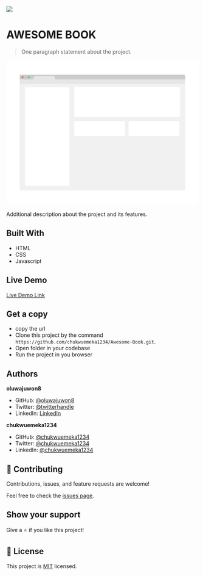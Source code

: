 ![](https://img.shields.io/badge/Microverse-blueviolet)

# AWESOME BOOK

> One paragraph statement about the project.

![screenshot](./app_screenshot.png)

Additional description about the project and its features.

## Built With

- HTML 
- CSS
- Javascript

## Live Demo

[Live Demo Link]()


## Get a copy
- copy the url 
- Clone this project by the command `https://github.com/chukwuemeka1234/Awesome-Book.git`. 
- Open folder in your codebase
- Run the project in you browser


## Authors

 **oluwajuwon8**

- GitHub: [@oluwajuwon8](https://github.com/oluwajuwon8)
- Twitter: [@twitterhandle](https://twitter.com/oluwafu87040629)
- LinkedIn: [LinkedIn](https://linkedin.com/in/showole-azeezat-omolola-4368a7ba/)

 **chukwuemeka1234**

- GitHub: [@chukwuemeka1234]()
- Twitter: [@chukwuemeka1234]()
- LinkedIn: [@chukwuemeka1234]()

## 🤝 Contributing

Contributions, issues, and feature requests are welcome!

Feel free to check the [issues page](../../issues/).

## Show your support

Give a ⭐️ if you like this project!

## 📝 License

This project is [MIT](./MIT.md) licensed.